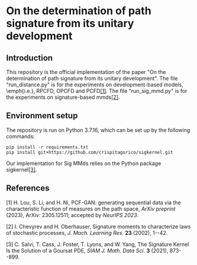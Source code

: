 # On the determination of path signature from its unitary development

## Introduction

This repository is the official implementation of the paper "On the determination of path signature from its unitary development". The file "run_distance.py" is for the experiments on development-based models, \emph{i.e.}, RPCFD, OPCFD and PCFD[[1]](#1). The file "run_sig_mmd.py" is for the experiments on signature-based mmds[[2]](#2).


## Environment setup

The repository is run on Python 3.7.16, which can be set up by the following commands:

```console
pip install -r requirements.txt
pip install git+https://github.com/crispitagorico/sigkernel.git
```

Our implementation for Sig MMds relies on the Python package sigkernel[[3]](#3).


## References
<a id="1">[1]</a> 
H. Lou, S. Li, and H. Ni, PCF-GAN: generating sequential data via the characteristic function of measures on the path space, *ArXiv preprint* (2023), ArXiv: 2305.12511; accepted by *NeurIPS 2023*.

<a id="2">[2]</a> 
I. Chevyrev and H. Oberhauser, Signature moments to characterize laws of stochastic processes, *J. Mach. Learning Res.* **23** (2002), 1--42.

<a id="3">[3]</a> 
C. Salvi, T. Cass, J. Foster, T. Lyons, and W. Yang, The Signature Kernel Is the Solution of a Goursat PDE, *SIAM J. Math. Data Sci.* **3** (2021), 873--899.
